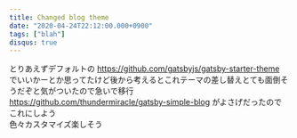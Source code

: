 ```yaml
---
title: Changed blog theme
date: "2020-04-24T22:12:00.000+0900"
tags: ["blah"]
disqus: true
---
```


とりあえずデフォルトの https://github.com/gatsbyjs/gatsby-starter-theme でいいかーとか思ってたけど後から考えるとこれテーマの差し替えとても面倒そうだぞと気がついたので急いで移行  
https://github.com/thundermiracle/gatsby-simple-blog がよさげだったのでこれにしよう  
色々カスタマイズ楽しそう
